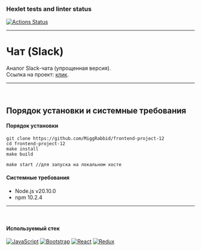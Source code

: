 ### Hexlet tests and linter status

[![Actions Status](https://github.com/MiggRabbid/frontend-project-12/actions/workflows/hexlet-check.yml/badge.svg)](https://github.com/MiggRabbid/frontend-project-12/actions)

---
# Чат (Slack)

Аналог Slack-чата (упрощенная версия).
<br>
Ссылка на проект: [клик](https://simple-chat-x30r.onrender.com).

---
<br>

## Порядок установки и системные требования

#### Порядок установки

```
git clone https://github.com/MiggRabbid/frontend-project-12
cd frontend-project-12
make install
make build

make start //для запуска на локальном хосте
```

#### Системные требования

- Node.js v20.10.0
- npm 10.2.4

---
<br>

#### Используемый стек

[![JavaScript](https://img.shields.io/badge/JavaScript-F7DF1E?logo=javascript&logoColor=000&style=flat)](https://developer.mozilla.org/en-US/docs/Web/JavaScript)
[![Bootstrap](https://img.shields.io/badge/Bootstrap-712CF9?style=flat&logo=bootstrap&logoColor=white)](https://getbootstrap.com)
[![React](https://img.shields.io/badge/React-61DAFB?logo=react&logoColor=000&style=flat)](https://react.dev/)
[![Redux](https://img.shields.io/badge/Redux-764ABC?logo=redux&logoColor=fff&style=flat)](https://redux.js.org/)
